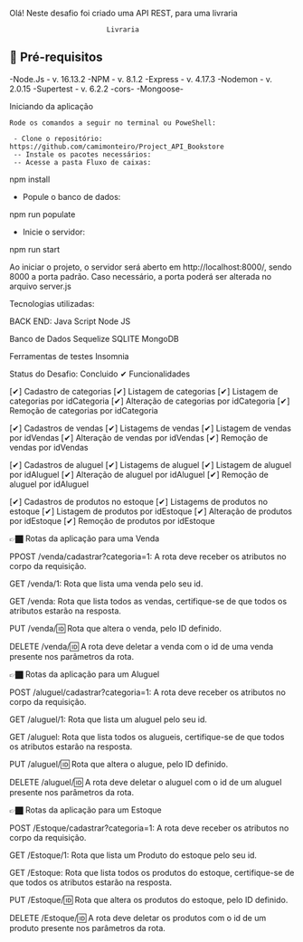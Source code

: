 Olá! Neste desafio foi criado uma API REST, para uma livraria

                            Livraria 






## 📘 Pré-requisitos

-Node.Js - v. 16.13.2
-NPM - v. 8.1.2
-Express - v. 4.17.3
-Nodemon - v. 2.0.15
-Supertest - v. 6.2.2
-cors-
-Mongoose-


 Iniciando da aplicação

	Rode os comandos a seguir no terminal ou PoweShell:

	 - Clone o repositório: https://github.com/camimonteiro/Project_API_Bookstore
	 -- Instale os pacotes necessários:
	 -- Acesse a pasta Fluxo de caixas: 

npm install

- Popule o banco de dados:

npm run populate

- Inicie o servidor:

npm run start

Ao iniciar o projeto, o servidor será aberto em http://localhost:8000/, sendo 8000 a porta padrão. 
Caso necessário, a porta poderá ser alterada no arquivo server.js</p>







Tecnologias utilizadas:

BACK END:
Java Script
Node JS

Banco de Dados
Sequelize
SQLITE
MongoDB 

Ferramentas de testes
Insomnia



Status do Desafio: Concluido ✔
Funcionalidades

[✔] Cadastro de categorias
[✔] Listagem de categorias
[✔] Listagem de categorias por idCategoria
[✔] Alteração de categorias por idCategoria
[✔] Remoção de categorias por idCategoria

[✔] Cadastros de vendas
[✔] Listagems de vendas
[✔] Listagem de vendas por idVendas
[✔] Alteração de vendas por idVendas
[✔] Remoção de vendas por idVendas

[✔] Cadastros de aluguel
[✔] Listagems de aluguel
[✔] Listagem de aluguel por idAluguel
[✔] Alteração de aluguel por idAluguel
[✔] Remoção de aluguel por idAluguel

[✔] Cadastros de produtos no estoque
[✔] Listagems de produtos no estoque
[✔] Listagem de produtos por idEstoque
[✔] Alteração de produtos por idEstoque
[✔] Remoção de produtos por idEstoque

👉🏿 Rotas da aplicação para uma Venda

PPOST /venda/cadastrar?categoria=1: A rota deve receber os atributos no corpo da requisição.

GET /venda/1: Rota que lista uma venda pelo seu id.

GET /venda: Rota que lista todos as vendas, certifique-se de que todos os atributos estarão na resposta.

PUT /venda/:id: Rota que altera o venda, pelo ID definido.

DELETE /venda/:id: A rota deve deletar a venda com o id de uma venda presente nos parâmetros da rota.



👉🏿 Rotas da aplicação para um Aluguel

POST /aluguel/cadastrar?categoria=1: A rota deve receber os atributos no corpo da requisição.

GET /aluguel/1: Rota que lista um aluguel pelo seu id.

GET /aluguel: Rota que lista todos os alugueis, certifique-se de que todos os atributos estarão na resposta.

PUT /aluguel/:id: Rota que altera o alugue, pelo ID definido.

DELETE /aluguel/:id: A rota deve deletar o aluguel com o id de um aluguel presente nos parâmetros da rota.



👉🏿 Rotas da aplicação para um Estoque

POST /Estoque/cadastrar?categoria=1: A rota deve receber os atributos no corpo da requisição.

GET /Estoque/1: Rota que lista um Produto do estoque pelo seu id.

GET /Estoque: Rota que lista todos os produtos do estoque, certifique-se de que todos os atributos estarão na resposta.

PUT /Estoque/:id: Rota que altera os produtos do estoque, pelo ID definido.

DELETE /Estoque/:id: A rota deve deletar os produtos com o id de um produto presente nos parâmetros da rota.






